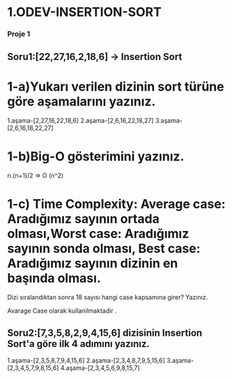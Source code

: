 # 1.ODEV-INSERTION-SORT
 
### Proje 1
## Soru1:[22,27,16,2,18,6] -> Insertion Sort

# 1-a)Yukarı verilen dizinin sort türüne göre aşamalarını yazınız.

 1.aşama-[2,27,16,22,18,6]
 2.aşama-[2,6,16,22,18,27]
 3.aşama-[2,6,16,18,22,27]

# 1-b)Big-O gösterimini yazınız.

n.(n+1)/2 => O (n^2)

# 1-c) Time Complexity: Average case: Aradığımız sayının ortada olması,Worst case: Aradığımız sayının sonda olması, Best case: Aradığımız sayının dizinin en başında olması.
Dizi sıralandıktan sonra 18 sayısı hangi case kapsamına girer? Yazınız.

Avarage Case olarak kullanilmaktadir .

## Soru2:[7,3,5,8,2,9,4,15,6] dizisinin Insertion Sort'a göre ilk 4 adımını yazınız.

1.aşama-[2,3,5,8,7,9,4,15,6]
2.aşama-[2,3,4,8,7,9,5,15,6]
3.aşama-[2,3,4,5,7,9,8,15,6]
4.aşama-[2,3,4,5,6,9,8,15,7]